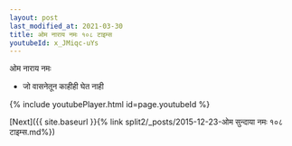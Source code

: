 ```yaml
---
layout: post
last_modified_at: 2021-03-30
title: ओम नाराय नमः १०८ टाइम्स
youtubeId: x_JMiqc-uYs
---
```

 
 
 ओम नाराय नमः  
 
 -  जो वासनेतून काहीही घेत नाही 
 
  
 
  
 
 
 
 
 
 


{% include youtubePlayer.html id=page.youtubeId %}
 
[Next]({{ site.baseurl }}{% link  split2/_posts/2015-12-23-ओम सुन्दाया नमः १०८ टाइम्स.md%})
 
